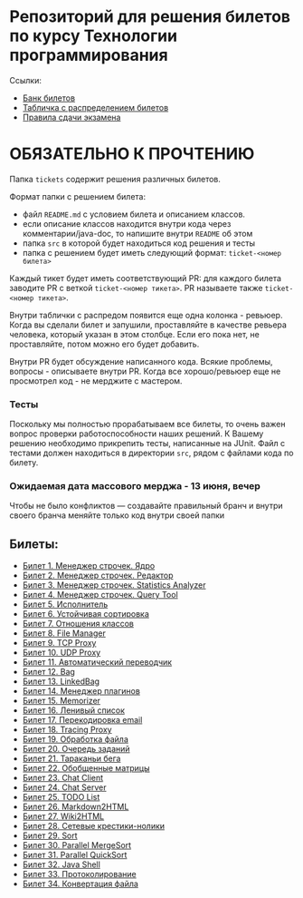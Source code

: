 # Репозиторий для решения билетов по курсу Технологии программирования

Ссылки:  
* [Банк билетов](https://disk.yandex.ru/i/G-TRHWkG3KeqYg)
* [Табличка с распределением билетов](https://disk.yandex.ru/i/wiryl-VECrACmw)
* [Правила сдачи экзамена](https://docs.google.com/document/d/e/2PACX-1vSN52k6vkuNNLXy_fZzCNShg5i5tyRKQ0BLqXTDnAH5g4xGk8HTZbyObjPuRsBHB8NOBE_lxgcZfQ15/pub)

# ОБЯЗАТЕЛЬНО К ПРОЧТЕНИЮ  
Папка `tickets` содержит решения различных билетов.

Формат папки с решением билета:  
- файл `README.md` с условием билета и описанием классов.
- если описание классов находится внутри кода через комментарии/java-doc, то напишите внутри `README` об этом
- папка `src` в которой будет находиться код решения и тесты
- папка с решением будет иметь следующий формат: `ticket-<номер билета>`

Каждый тикет будет иметь соответствующий PR: для каждого билета заводите PR с веткой `ticket-<номер тикета>`. PR называете также `ticket-<номер тикета>`.

Внутри таблички с распредом появится еще одна колонка - ревьюер. Когда вы сделали билет и запушили, проставляйте в качестве ревьера человека, который указан в этом столбце. Если его пока нет, не проставляйте, потом можно его будет добавить.

Внутри PR будет обсуждение написанного кода. Всякие проблемы, вопросы - описываете внутри PR. Когда все хорошо/ревьюер еще не просмотрел код - не мерджите с мастером.

### Тесты
Поскольку мы полностью прорабатываем все билеты, то очень важен вопрос проверки работоспособности наших решений. К Вашему решению необходимо прикрепить тесты, написанные на JUnit. Файл с тестами должен находиться в директории `src`, рядом с файлами кода по билету. 

### Ожидаемая дата массового мерджа - 13 июня, вечер

Чтобы не было конфликтов — создавайте правильный бранч и внутри своего бранча меняйте только код внутри своей папки

## Билеты:  
- [Билет 1. Менеджер строчек. Ядро](https://github.com/ppv-vldmr/java-advanced-exam-2021/tree/master/tickets/ticket-01)
- [Билет 2. Менеджер строчек. Редактор](https://github.com/ppv-vldmr/java-advanced-exam-2021/tree/master/tickets/ticket-02)
- [Билет 3. Менеджер строчек. Statistics Analyzer](https://github.com/ppv-vldmr/java-advanced-exam-2021/tree/master/tickets/ticket-03)
- [Билет 4. Менеджер строчек. Query Tool](https://github.com/ppv-vldmr/java-advanced-exam-2021/tree/master/tickets/ticket-04)
- [Билет 5. Исполнитель](https://github.com/ppv-vldmr/java-advanced-exam-2021/tree/master/tickets/ticket-05)
- [Билет 6. Устойчивая сортировка](https://github.com/ppv-vldmr/java-advanced-exam-2021/tree/master/tickets/ticket-06)
- [Билет 7. Отношения классов](https://github.com/ppv-vldmr/java-advanced-exam-2021/tree/master/tickets/ticket-07)
- [Билет 8. File Manager](https://github.com/ppv-vldmr/java-advanced-exam-2021/tree/master/tickets/ticket-08)
- [Билет 9. TCP Proxy](https://github.com/ppv-vldmr/java-advanced-exam-2021/tree/master/tickets/ticket-09)
- [Билет 10. UDP Proxy](https://github.com/ppv-vldmr/java-advanced-exam-2021/tree/master/tickets/ticket-10)
- [Билет 11. Автоматический переводчик](https://github.com/ppv-vldmr/java-advanced-exam-2021/tree/master/tickets/ticket-11)
- [Билет 12. Bag](https://github.com/ppv-vldmr/java-advanced-exam-2021/tree/master/tickets/ticket-12)
- [Билет 13. LinkedBag](https://github.com/ppv-vldmr/java-advanced-exam-2021/tree/master/tickets/ticket-13)
- [Билет 14. Менеджер плагинов](https://github.com/ppv-vldmr/java-advanced-exam-2021/tree/master/tickets/ticket-14)
- [Билет 15. Memorizer](https://github.com/ppv-vldmr/java-advanced-exam-2021/tree/master/tickets/ticket-15)
- [Билет 16. Ленивый список](https://github.com/ppv-vldmr/java-advanced-exam-2021/tree/master/tickets/ticket-16)
- [Билет 17. Перекодировка email](https://github.com/ppv-vldmr/java-advanced-exam-2021/tree/master/tickets/ticket-17)
- [Билет 18. Tracing Proxy](https://github.com/ppv-vldmr/java-advanced-exam-2021/tree/master/tickets/ticket-18)
- [Билет 19. Обработка файла](https://github.com/ppv-vldmr/java-advanced-exam-2021/tree/master/tickets/ticket-19)
- [Билет 20. Очередь заданий](https://github.com/ppv-vldmr/java-advanced-exam-2021/tree/master/tickets/ticket-20)
- [Билет 21. Тараканьи бега](https://github.com/ppv-vldmr/java-advanced-exam-2021/tree/master/tickets/ticket-21)
- [Билет 22. Обобщенные матрицы](https://github.com/ppv-vldmr/java-advanced-exam-2021/tree/master/tickets/ticket-22)
- [Билет 23. Chat Client](https://github.com/ppv-vldmr/java-advanced-exam-2021/tree/master/tickets/ticket-23)
- [Билет 24. Chat Server](https://github.com/ppv-vldmr/java-advanced-exam-2021/tree/master/tickets/ticket-24)
- [Билет 25. TODO List](https://github.com/ppv-vldmr/java-advanced-exam-2021/tree/master/tickets/ticket-25)
- [Билет 26. Markdown2HTML](https://github.com/ppv-vldmr/java-advanced-exam-2021/tree/master/tickets/ticket-26)
- [Билет 27. Wiki2HTML](https://github.com/ppv-vldmr/java-advanced-exam-2021/tree/master/tickets/ticket-27)
- [Билет 28. Сетевые крестики-нолики](https://github.com/ppv-vldmr/java-advanced-exam-2021/tree/master/tickets/ticket-28)
- [Билет 29. Sort](https://github.com/ppv-vldmr/java-advanced-exam-2021/tree/master/tickets/ticket-29)
- [Билет 30. Parallel MergeSort](https://github.com/ppv-vldmr/java-advanced-exam-2021/tree/master/tickets/ticket-30)
- [Билет 31. Parallel QuickSort](https://github.com/ppv-vldmr/java-advanced-exam-2021/tree/master/tickets/ticket-31)
- [Билет 32. Java Shell](https://github.com/ppv-vldmr/java-advanced-exam-2021/tree/master/tickets/ticket-32)
- [Билет 33. Протоколирование](https://github.com/ppv-vldmr/java-advanced-exam-2021/tree/master/tickets/ticket-33)
- [Билет 34. Конвертация файла](https://github.com/ppv-vldmr/java-advanced-exam-2021/tree/master/tickets/ticket-34)
